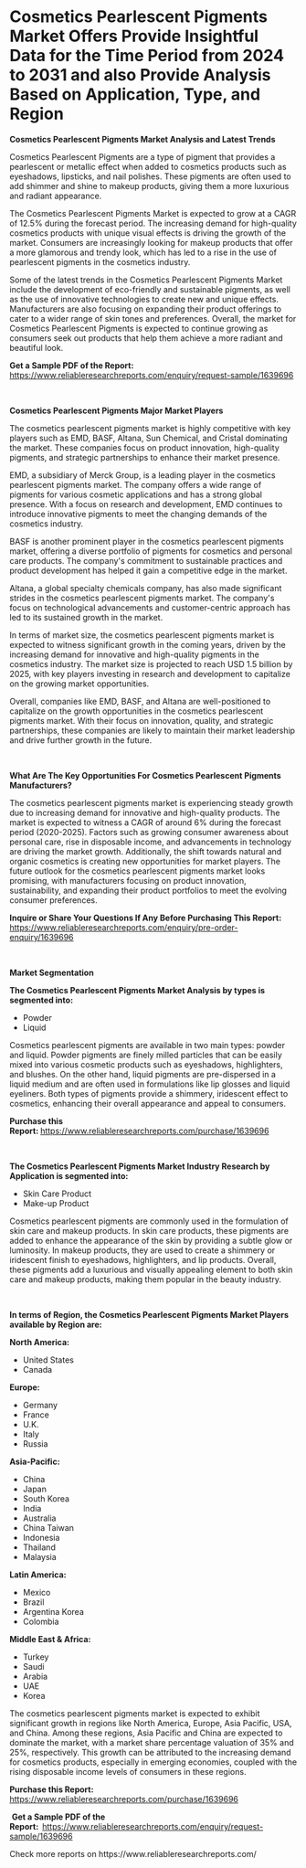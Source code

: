 <p><h1>Cosmetics Pearlescent Pigments Market Offers Provide Insightful Data for the Time Period from 2024 to 2031 and also Provide Analysis Based on Application, Type, and Region</h1></p><p><strong>Cosmetics Pearlescent Pigments Market Analysis and Latest Trends</strong></p>
<p><p>Cosmetics Pearlescent Pigments are a type of pigment that provides a pearlescent or metallic effect when added to cosmetics products such as eyeshadows, lipsticks, and nail polishes. These pigments are often used to add shimmer and shine to makeup products, giving them a more luxurious and radiant appearance.</p><p>The Cosmetics Pearlescent Pigments Market is expected to grow at a CAGR of 12.5% during the forecast period. The increasing demand for high-quality cosmetics products with unique visual effects is driving the growth of the market. Consumers are increasingly looking for makeup products that offer a more glamorous and trendy look, which has led to a rise in the use of pearlescent pigments in the cosmetics industry.</p><p>Some of the latest trends in the Cosmetics Pearlescent Pigments Market include the development of eco-friendly and sustainable pigments, as well as the use of innovative technologies to create new and unique effects. Manufacturers are also focusing on expanding their product offerings to cater to a wider range of skin tones and preferences. Overall, the market for Cosmetics Pearlescent Pigments is expected to continue growing as consumers seek out products that help them achieve a more radiant and beautiful look.</p></p>
<p><strong>Get a Sample PDF of the Report:&nbsp;</strong> <a href="https://www.reliableresearchreports.com/enquiry/request-sample/1639696">https://www.reliableresearchreports.com/enquiry/request-sample/1639696</a></p>
<p>&nbsp;</p>
<p><strong>Cosmetics Pearlescent Pigments Major Market Players</strong></p>
<p><p>The cosmetics pearlescent pigments market is highly competitive with key players such as EMD, BASF, Altana, Sun Chemical, and Cristal dominating the market. These companies focus on product innovation, high-quality pigments, and strategic partnerships to enhance their market presence.</p><p>EMD, a subsidiary of Merck Group, is a leading player in the cosmetics pearlescent pigments market. The company offers a wide range of pigments for various cosmetic applications and has a strong global presence. With a focus on research and development, EMD continues to introduce innovative pigments to meet the changing demands of the cosmetics industry.</p><p>BASF is another prominent player in the cosmetics pearlescent pigments market, offering a diverse portfolio of pigments for cosmetics and personal care products. The company's commitment to sustainable practices and product development has helped it gain a competitive edge in the market.</p><p>Altana, a global specialty chemicals company, has also made significant strides in the cosmetics pearlescent pigments market. The company's focus on technological advancements and customer-centric approach has led to its sustained growth in the market.</p><p>In terms of market size, the cosmetics pearlescent pigments market is expected to witness significant growth in the coming years, driven by the increasing demand for innovative and high-quality pigments in the cosmetics industry. The market size is projected to reach USD 1.5 billion by 2025, with key players investing in research and development to capitalize on the growing market opportunities.</p><p>Overall, companies like EMD, BASF, and Altana are well-positioned to capitalize on the growth opportunities in the cosmetics pearlescent pigments market. With their focus on innovation, quality, and strategic partnerships, these companies are likely to maintain their market leadership and drive further growth in the future.</p></p>
<p>&nbsp;</p>
<p><strong>What Are The Key Opportunities For Cosmetics Pearlescent Pigments Manufacturers?</strong></p>
<p><p>The cosmetics pearlescent pigments market is experiencing steady growth due to increasing demand for innovative and high-quality products. The market is expected to witness a CAGR of around 6% during the forecast period (2020-2025). Factors such as growing consumer awareness about personal care, rise in disposable income, and advancements in technology are driving the market growth. Additionally, the shift towards natural and organic cosmetics is creating new opportunities for market players. The future outlook for the cosmetics pearlescent pigments market looks promising, with manufacturers focusing on product innovation, sustainability, and expanding their product portfolios to meet the evolving consumer preferences.</p></p>
<p><strong>Inquire or Share Your Questions If Any Before Purchasing This Report:</strong> <a href="https://www.reliableresearchreports.com/enquiry/pre-order-enquiry/1639696">https://www.reliableresearchreports.com/enquiry/pre-order-enquiry/1639696</a></p>
<p>&nbsp;</p>
<p><strong>Market Segmentation</strong></p>
<p><strong>The Cosmetics Pearlescent Pigments Market Analysis by types is segmented into:</strong></p>
<p><ul><li>Powder</li><li>Liquid</li></ul></p>
<p><p>Cosmetics pearlescent pigments are available in two main types: powder and liquid. Powder pigments are finely milled particles that can be easily mixed into various cosmetic products such as eyeshadows, highlighters, and blushes. On the other hand, liquid pigments are pre-dispersed in a liquid medium and are often used in formulations like lip glosses and liquid eyeliners. Both types of pigments provide a shimmery, iridescent effect to cosmetics, enhancing their overall appearance and appeal to consumers.</p></p>
<p><strong>Purchase this Report:&nbsp;</strong><a href="https://www.reliableresearchreports.com/purchase/1639696">https://www.reliableresearchreports.com/purchase/1639696</a></p>
<p>&nbsp;</p>
<p><strong>The Cosmetics Pearlescent Pigments Market Industry Research by Application is segmented into:</strong></p>
<p><ul><li>Skin Care Product</li><li>Make-up Product</li></ul></p>
<p><p>Cosmetics pearlescent pigments are commonly used in the formulation of skin care and makeup products. In skin care products, these pigments are added to enhance the appearance of the skin by providing a subtle glow or luminosity. In makeup products, they are used to create a shimmery or iridescent finish to eyeshadows, highlighters, and lip products. Overall, these pigments add a luxurious and visually appealing element to both skin care and makeup products, making them popular in the beauty industry.</p></p>
<p>&nbsp;</p>
<p><strong>In terms of Region, the Cosmetics Pearlescent Pigments Market Players available by Region are:</strong></p>
<p>
    <p> <strong> North America: </strong>
        <ul>
            <li>United States</li>
            <li>Canada</li>
        </ul>
        </p> 
    <p> <strong> Europe: </strong>
        <ul>
            <li>Germany</li>
            <li>France</li>
            <li>U.K.</li>
            <li>Italy</li>
            <li>Russia</li>
        </ul>
        </p> 
    <p> <strong> Asia-Pacific: </strong>
        <ul>
            <li>China</li>
            <li>Japan</li>
            <li>South Korea</li>
            <li>India</li>
            <li>Australia</li>
            <li>China Taiwan</li>
            <li>Indonesia</li>
            <li>Thailand</li>
            <li>Malaysia</li>
        </ul>
        </p> 
    <p> <strong> Latin America: </strong>
        <ul>
            <li>Mexico</li>
            <li>Brazil</li>
            <li>Argentina Korea</li>
            <li>Colombia</li>
        </ul>
        </p> 
    <p> <strong> Middle East & Africa: </strong>
        <ul>
            <li>Turkey</li>
            <li>Saudi</li>
            <li>Arabia</li>
            <li>UAE</li>
            <li>Korea</li>
        </ul>
    </p>
    </p>
<p><p>The cosmetics pearlescent pigments market is expected to exhibit significant growth in regions like North America, Europe, Asia Pacific, USA, and China. Among these regions, Asia Pacific and China are expected to dominate the market, with a market share percentage valuation of 35% and 25%, respectively. This growth can be attributed to the increasing demand for cosmetics products, especially in emerging economies, coupled with the rising disposable income levels of consumers in these regions.</p></p>
<p><strong>Purchase this Report: </strong><a href="https://www.reliableresearchreports.com/purchase/1639696">https://www.reliableresearchreports.com/purchase/1639696</a></p>
<p>&nbsp;<strong>Get a Sample PDF of the Report:&nbsp;&nbsp;</strong><a href="https://www.reliableresearchreports.com/enquiry/request-sample/1639696">https://www.reliableresearchreports.com/enquiry/request-sample/1639696</a></p>
<p><strong></strong></p>
<p>Check more reports on https://www.reliableresearchreports.com/</p>
